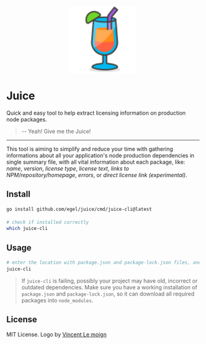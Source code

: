 <p align="center"><img alt="The Juice" width="175px" src="./docs/assets/juice.svg"/></p>

# Juice

Quick and easy tool to help extract licensing information on production node packages.

>  -- Yeah! Give me the Juice!

---

This tool is aiming to simplify and reduce your time with gathering informations about all your application's node production dependencies in single summary file, with all vital information about each package, like: *name*, *version*, *license type*, *license text*, *links to NPM/repository/homepage*, *errors*, or *direct license link (experimental)*.


## Install

```bash
go install github.com/egel/juice/cmd/juice-cli@latest

# check if installed correctly
which juice-cli
```


## Usage

```bash
# enter the location with package.json and package-lock.json files, and run:
juice-cli
```

> If `juice-cli` is failing, possibly your project may have old, incorrect or outdated dependencies. Make sure you have a working installation of `package.json` and `package-lock.json`, so it can download all required packages into `node_modules`.


## License

MIT License. Logo by [Vincent Le moign](https://iconscout.com/icon/juice-247)
